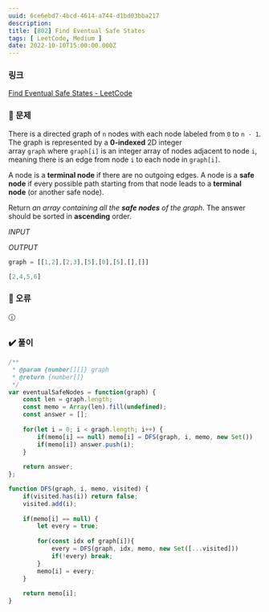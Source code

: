 ```yaml
---
uuid: 6ce6ebd7-4bcd-4614-a744-d1bd03bba217
description: 
title: [802] Find Eventual Safe States
tags: [ LeetCode, Medium ]
date: 2022-10-10T15:00:00.000Z
---
```








### 링크

[Find Eventual Safe States - LeetCode](https://leetcode.com/problems/find-eventual-safe-states/)

### 📝 문제

There is a directed graph of `n` nodes with each node labeled from `0` to `n - 1`. The graph is represented by a **0-indexed** 2D integer array `graph` where `graph[i]` is an integer array of nodes adjacent to node `i`, meaning there is an edge from node `i` to each node in `graph[i]`.

A node is a **terminal node** if there are no outgoing edges. A node is a **safe node** if every possible path starting from that node leads to a **terminal node** (or another safe node).

Return *an array containing all the **safe nodes** of the graph*. The answer should be sorted in **ascending** order.

*INPUT*

*OUTPUT*

```jsx
graph = [[1,2],[2,3],[5],[0],[5],[],[]]
```

```jsx
[2,4,5,6]
```

### 🚨 오류

<aside>
🕧

</aside>

### ✔️ 풀이

```jsx
/**
 * @param {number[][]} graph
 * @return {number[]}
 */
var eventualSafeNodes = function(graph) {
    const len = graph.length;
    const memo = Array(len).fill(undefined);
    const answer = [];
    
    for(let i = 0; i < graph.length; i++) {
        if(memo[i] == null) memo[i] = DFS(graph, i, memo, new Set())
        if(memo[i]) answer.push(i);
    }
    
    return answer;
};

function DFS(graph, i, memo, visited) {
    if(visited.has(i)) return false;
    visited.add(i);
    
    if(memo[i] == null) {
        let every = true;
    
        for(const idx of graph[i]){
            every = DFS(graph, idx, memo, new Set([...visited]))
            if(!every) break;
        }
        memo[i] = every;
    }
    
    return memo[i];
}
```
